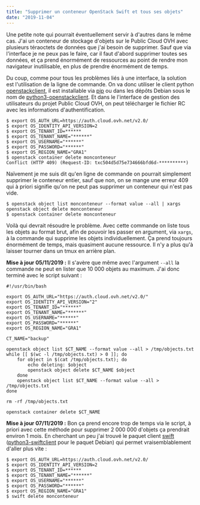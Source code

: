 ```yaml
---
title: "Supprimer un conteneur OpenStack Swift et tous ses objets"
date: "2019-11-04"
---
```


Une petite note qui pourrait éventuellement servir à d'autres dans le même cas. J'ai un conteneur de stockage d'objets sur le Public Cloud OVH avec plusieurs téraoctets de données que j'ai besoin de supprimer. Sauf que via l'interface je ne peux pas le faire, car il faut d'abord supprimer toutes ses données, et ça prend énormément de ressources au point de rendre mon navigateur inutilisable, en plus de prendre énormément de temps.

Du coup, comme pour tous les problèmes liés à une interface, la solution est l'utilisation de la ligne de commande. On va donc utiliser le client python [openstackclient](https://docs.openstack.org/python-openstackclient/latest/), il est installable via [pip](https://pypi.org/project/openstackclient/) ou dans les dépôts Debian sous le nom de [python3-openstackclient](https://tracker.debian.org/pkg/python-openstackclient). Et dans le l'interface de gestion des utilisateurs du projet Public Cloud OVH, on peut télécharger le fichier RC avec les informations d'authentification.

```
$ export OS_AUTH_URL=https://auth.cloud.ovh.net/v2.0/
$ export OS_IDENTITY_API_VERSION=2
$ export OS_TENANT_ID=******
$ export OS_TENANT_NAME="******"
$ export OS_USERNAME="******"
$ export OS_PASSWORD="******"
$ export OS_REGION_NAME="GRA1"
$ openstack container delete monconteneur
Conflict (HTTP 409) (Request-ID: txc504d5d75e734666bfd6d-**********)
```

Naïvement je me suis dit qu'en ligne de commande on pourrait simplement supprimer le conteneur entier, sauf que non, on se mange une erreur 409 qui à priori signifie qu'on ne peut pas supprimer un conteneur qui n'est pas vide.

```
$ openstack object list monconteneur --format value --all | xargs openstack object delete monconteneur
$ openstack container delete monconteneur
```

Voilà qui devrait résoudre le problème. Avec cette commande on liste tous les objets au format brut, afin de pouvoir les passer en argument, via `xargs`, à la commande qui supprime les objets individuellement. Ça prend toujours énormément de temps, mais quasiment aucune ressource. Il n'y a plus qu'à laisser tourner dans un tmux en arrière plan.

**Mise à jour 05/11/2019 :** Il s'avère que même avec l'argument `--all` la commande ne peut en lister que 10 000 objets au maximum. J'ai donc terminé avec le script suivant :

```
#!/usr/bin/bash

export OS_AUTH_URL="https://auth.cloud.ovh.net/v2.0/"
export OS_IDENTITY_API_VERSION="2"
export OS_TENANT_ID="******"
export OS_TENANT_NAME="******"
export OS_USERNAME="******"
export OS_PASSWORD="******"
export OS_REGION_NAME="GRA1"

CT_NAME="backup"

openstack object list $CT_NAME --format value --all > /tmp/objects.txt
while [[ $(wc -l /tmp/objects.txt) > 0 ]]; do
    for object in $(cat /tmp/objects.txt); do
        echo deleting: $object
        openstack object delete $CT_NAME $object
    done
    openstack object list $CT_NAME --format value --all > /tmp/objects.txt
done

rm -rf /tmp/objects.txt

openstack container delete $CT_NAME
```

**Mise à jour 07/11/2019 :** Bon ça prend encore trop de temps via le script, à priori avec cette méthode pour supprimer 2 000 000 d'objets ça prendrait environ 1 mois. En cherchant un peu j'ai trouvé le paquet client [swift](https://pypi.org/project/swift/) ([python3-swiftclient](https://tracker.debian.org/pkg/python-swiftclient) pour le paquet Debian) qui permet vraisemblablement d'aller plus vite :

```
$ export OS_AUTH_URL=https://auth.cloud.ovh.net/v2.0/
$ export OS_IDENTITY_API_VERSION=2
$ export OS_TENANT_ID=******
$ export OS_TENANT_NAME="******"
$ export OS_USERNAME="******"
$ export OS_PASSWORD="******"
$ export OS_REGION_NAME="GRA1"
$ swift delete monconteneur
```
